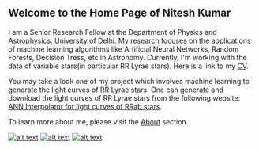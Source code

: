 ## Welcome to the Home Page of Nitesh Kumar

I am a Senior Research Fellow at the Department of Physics and Astrophysics, University of Delhi. My research focuses on the applications of machine learning algorithms like Artificial Neural Networks, Random Forests, Decision Tress, etc in Astronomy. Currently, I'm working with the data of variable stars(in particular RR Lyrae stars).
Here is a link to my [CV](../Nitesh_CV.pdf).

You may take a look one of my project which involves machine learning to generate the light curves of RR Lyrae stars. One can generate and download the light curves of RR Lyrae stars from the following website: [ANN Interpolator for light curves of RRab stars](http://ann-interpolator.web.app/).

To learn more about me, please visit the [About](../about.md/) section.



<!-- display the social media buttons in your README -->
[![alt text][1.1]][1]
[![alt text][2.1]][2]
[![alt text][3.1]][3]
<!-- [![alt text][4.1| width=100]][4] -->

[1.1]: http://i.imgur.com/wWzX9uB.png (Follow on Twitter)
[2.1]: http://i.imgur.com/fep1WsG.png (Connect with me on Facebook)
[3.1]: http://i.imgur.com/9I6NRUm.png (Follow for codes)
<!-- [4.1]: https://upload.wikimedia.org/wikipedia/commons/5/58/Instagram-Icon.png -->

<!-- links to your social media accounts -->
<!-- update these accordingly -->

[1]: http://www.twitter.com/astro_nitesh
[2]: http://www.facebook.com/Nits874
[3]: http://www.github.com/niteshchandra039
<!-- [4]: https://www.instagram.com/27_nitesh -->
